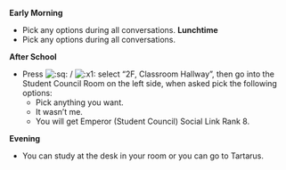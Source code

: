 **Early Morning**

- Pick any options during all conversations.
  **Lunchtime**
- Pick any options during all conversations.

**After School**

- Press ![:sq:](/assets/square.png) / ![:x1:](/assets/x1.png) select “2F, Classroom Hallway”, then go into the Student Council Room on the left side, when asked pick the following options:
  - Pick anything you want.
  - It wasn’t me.
  - You will get Emperor (Student Council) Social Link Rank 8.

**Evening**

- You can study at the desk in your room or you can go to Tartarus.
